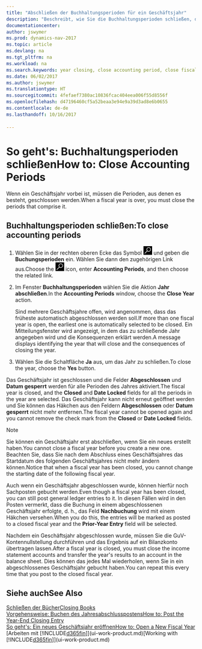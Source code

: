 ```yaml
---
title: "Abschließen der Buchhaltungsperioden für ein Geschäftsjahr"
description: "Beschreibt, wie Sie die Buchhaltungsperioden schließen, die das Geschäftsjahr ausmachen."
documentationcenter: 
author: jswymer
ms.prod: dynamics-nav-2017
ms.topic: article
ms.devlang: na
ms.tgt_pltfrm: na
ms.workload: na
ms.search.keywords: year closing, close accounting period, close fiscal year, bank account detailed trial balance
ms.date: 06/02/2017
ms.author: jswymer
ms.translationtype: HT
ms.sourcegitcommit: 4fefaef7380ac10836fcac404eea006f55d8556f
ms.openlocfilehash: d47196460cf5a52beaa3e94e9a39d3ad8e6b0655
ms.contentlocale: de-de
ms.lasthandoff: 10/16/2017

---
```

# <a name="how-to-close-accounting-periods"></a><span data-ttu-id="fbdd1-103">So geht's: Buchhaltungsperioden schließen</span><span class="sxs-lookup"><span data-stu-id="fbdd1-103">How to: Close Accounting Periods</span></span>
<span data-ttu-id="fbdd1-104">Wenn ein Geschäftsjahr vorbei ist, müssen die Perioden, aus denen es besteht, geschlossen werden.</span><span class="sxs-lookup"><span data-stu-id="fbdd1-104">When a fiscal year is over, you must close the periods that comprise it.</span></span>

## <a name="to-close-accounting-periods"></a><span data-ttu-id="fbdd1-105">Buchhaltungsperioden schließen:</span><span class="sxs-lookup"><span data-stu-id="fbdd1-105">To close accounting periods</span></span>
1. <span data-ttu-id="fbdd1-106">Wählen Sie in der rechten oberen Ecke das Symbol ![Nach Seite oder Bericht suchen](media/ui-search/search_small.png "Nach Seite oder Bericht suchen") und geben die **Buchungsperioden** ein. Wählen Sie dann den zugehörigen Link aus.</span><span class="sxs-lookup"><span data-stu-id="fbdd1-106">Choose the ![Search for Page or Report](media/ui-search/search_small.png "Search for Page or Report icon") icon, enter **Accounting Periods**, and then choose the related link.</span></span>
2. <span data-ttu-id="fbdd1-107">Im Fenster **Buchhaltungsperioden** wählen Sie die Aktion **Jahr abschließen**.</span><span class="sxs-lookup"><span data-stu-id="fbdd1-107">In the **Accounting Periods** window, choose the **Close Year** action.</span></span>

    <span data-ttu-id="fbdd1-108">Sind mehrere Geschäftsjahre offen, wird angenommen, dass das früheste automatisch abgeschlossen werden soll.</span><span class="sxs-lookup"><span data-stu-id="fbdd1-108">If more than one fiscal year is open, the earliest one is automatically selected to be closed.</span></span> <span data-ttu-id="fbdd1-109">Ein Mitteilungsfenster wird angezeigt, in dem das zu schließende Jahr angegeben wird und die Konsequenzen erklärt werden.</span><span class="sxs-lookup"><span data-stu-id="fbdd1-109">A message displays identifying the year that will close and the consequences of closing the year.</span></span>
3. <span data-ttu-id="fbdd1-110">Wählen Sie die Schaltfläche **Ja** aus, um das Jahr zu schließen.</span><span class="sxs-lookup"><span data-stu-id="fbdd1-110">To close the year, choose the **Yes** button.</span></span>

<span data-ttu-id="fbdd1-111">Das Geschäftsjahr ist geschlossen und die Felder **Abgeschlossen** und **Datum gesperrt** werden für alle Perioden des Jahres aktiviert.</span><span class="sxs-lookup"><span data-stu-id="fbdd1-111">The fiscal year is closed, and the **Closed** and **Date Locked** fields for all the periods in the year are selected.</span></span> <span data-ttu-id="fbdd1-112">Das Geschäftsjahr kann nicht erneut geöffnet werden und Sie können das Häkchen aus den Feldern **Abgeschlossen** oder **Datum gesperrt** nicht mehr entfernen.</span><span class="sxs-lookup"><span data-stu-id="fbdd1-112">The fiscal year cannot be opened again and you cannot remove the check mark from the **Closed** or **Date Locked** fields.</span></span>

> [!NOTE]  
>   <span data-ttu-id="fbdd1-113">Sie können ein Geschäftsjahr erst abschließen, wenn Sie ein neues erstellt haben.</span><span class="sxs-lookup"><span data-stu-id="fbdd1-113">You cannot close a fiscal year before you create a new one.</span></span> <span data-ttu-id="fbdd1-114">Beachten Sie, dass Sie nach dem Abschluss eines Geschäftsjahres das Startdatum des folgenden Geschäftsjahres nicht mehr ändern können.</span><span class="sxs-lookup"><span data-stu-id="fbdd1-114">Notice that when a fiscal year has been closed, you cannot change the starting date of the following fiscal year.</span></span>

<span data-ttu-id="fbdd1-115">Auch wenn ein Geschäftsjahr abgeschlossen wurde, können hierfür noch Sachposten gebucht werden.</span><span class="sxs-lookup"><span data-stu-id="fbdd1-115">Even though a fiscal year has been closed, you can still post general ledger entries to it.</span></span> <span data-ttu-id="fbdd1-116">In diesen Fällen wird in den Posten vermerkt, dass die Buchung in einem abgeschlossenen Geschäftsjahr erfolgte, d. h., das Feld **Nachbuchung** wird mit einem Häkchen versehen.</span><span class="sxs-lookup"><span data-stu-id="fbdd1-116">When you do this, the entries will be marked as posted to a closed fiscal year and the **Prior-Year Entry** field will be selected.</span></span>

<span data-ttu-id="fbdd1-117">Nachdem ein Geschäftsjahr abgeschlossen wurde, müssen Sie die GuV-Kontennullstellung durchführen und das Ergebnis auf ein Bilanzkonto übertragen lassen.</span><span class="sxs-lookup"><span data-stu-id="fbdd1-117">After a fiscal year is closed, you must close the income statement accounts and transfer the year's results to an account in the balance sheet.</span></span> <span data-ttu-id="fbdd1-118">Dies können das jedes Mal wiederholen, wenn Sie in ein abgeschlossenes Geschäftsjahr gebucht haben.</span><span class="sxs-lookup"><span data-stu-id="fbdd1-118">You can repeat this every time that you post to the closed fiscal year.</span></span>

## <a name="see-also"></a><span data-ttu-id="fbdd1-119">Siehe auch</span><span class="sxs-lookup"><span data-stu-id="fbdd1-119">See Also</span></span>
[<span data-ttu-id="fbdd1-120">Schließen der Bücher</span><span class="sxs-lookup"><span data-stu-id="fbdd1-120">Closing Books</span></span>](year-close-books.md)  
[<span data-ttu-id="fbdd1-121">Vorgehensweise: Buchen des Jahresabschlusspostens</span><span class="sxs-lookup"><span data-stu-id="fbdd1-121">How to: Post the Year-End Closing Entry</span></span>](year-how-post-year-end-close-entry.md)  
[<span data-ttu-id="fbdd1-122">So geht's: Ein neues Geschäftsjahr eröffnen</span><span class="sxs-lookup"><span data-stu-id="fbdd1-122">How to: Open a New Fiscal Year</span></span>](finance-how-open-new-fiscal-year.md)  
<span data-ttu-id="fbdd1-123">[Arbeiten mit [!INCLUDE[d365fin](includes/d365fin_md.md)]](ui-work-product.md)</span><span class="sxs-lookup"><span data-stu-id="fbdd1-123">[Working with [!INCLUDE[d365fin](includes/d365fin_md.md)]](ui-work-product.md)</span></span>

